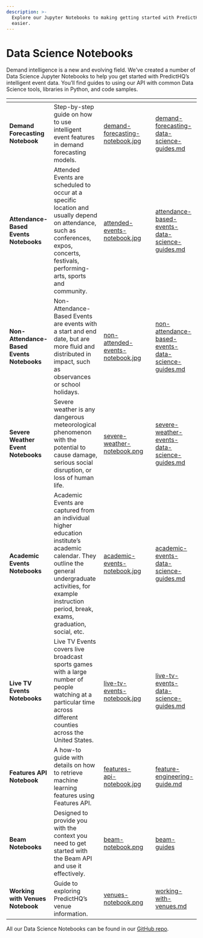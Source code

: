 ```yaml
---
description: >-
  Explore our Jupyter Notebooks to making getting started with PredictHQ data
  easier.
---
```


# Data Science Notebooks

Demand intelligence is a new and evolving field. We’ve created a number of Data Science Jupyter Notebooks to help you get started with PredictHQ’s intelligent event data. You’ll find guides to using our API with common Data Science tools, libraries in Python, and code samples.

<table data-card-size="large" data-view="cards"><thead><tr><th></th><th></th><th data-hidden data-card-cover data-type="files"></th><th data-hidden></th><th data-hidden data-card-target data-type="content-ref"></th></tr></thead><tbody><tr><td><strong>Demand Forecasting Notebook</strong></td><td>Step-by-step guide on how to use intelligent event features in demand forecasting models.</td><td><a href="../.gitbook/assets/demand-forecasting-notebook.jpg">demand-forecasting-notebook.jpg</a></td><td></td><td><a href="guides/features-api-guides/demand-forecasting-data-science-guides.md">demand-forecasting-data-science-guides.md</a></td></tr><tr><td><strong>Attendance-Based Events Notebooks</strong></td><td>Attended Events are scheduled to occur at a specific location and usually depend on attendance, such as conferences, expos, concerts, festivals, performing-arts, sports and community.</td><td><a href="../.gitbook/assets/attended-events-notebook.jpg">attended-events-notebook.jpg</a></td><td></td><td><a href="guides/events-api-guides/attendance-based-events-data-science-guides.md">attendance-based-events-data-science-guides.md</a></td></tr><tr><td><strong>Non-Attendance-Based Events Notebooks</strong></td><td>Non-Attendance-Based Events are events with a start and end date, but are more fluid and distributed in impact, such as observances or school holidays.</td><td><a href="../.gitbook/assets/non-attended-events-notebook.jpg">non-attended-events-notebook.jpg</a></td><td></td><td><a href="guides/events-api-guides/non-attendance-based-events-data-science-guides.md">non-attendance-based-events-data-science-guides.md</a></td></tr><tr><td><strong>Severe Weather Event Notebooks</strong></td><td>Severe weather is any dangerous meteorological phenomenon with the potential to cause damage, serious social disruption, or loss of human life.</td><td><a href="../.gitbook/assets/severe-weather-notebook.png">severe-weather-notebook.png</a></td><td></td><td><a href="guides/events-api-guides/severe-weather-events-data-science-guides.md">severe-weather-events-data-science-guides.md</a></td></tr><tr><td><strong>Academic Events Notebooks</strong></td><td>Academic Events are captured from an individual higher education institute’s academic calendar. They outline the general undergraduate activities, for example instruction period, break, exams, graduation, social, etc.</td><td><a href="../.gitbook/assets/academic-events-notebook.jpg">academic-events-notebook.jpg</a></td><td></td><td><a href="guides/events-api-guides/academic-events-data-science-guides.md">academic-events-data-science-guides.md</a></td></tr><tr><td><strong>Live TV Events Notebooks</strong></td><td>Live TV Events covers live broadcast sports games with a large number of people watching at a particular time across different counties across the United States.</td><td><a href="../.gitbook/assets/live-tv-events-notebook.jpg">live-tv-events-notebook.jpg</a></td><td></td><td><a href="guides/live-tv-event-guides/live-tv-events-data-science-guides.md">live-tv-events-data-science-guides.md</a></td></tr><tr><td><strong>Features API Notebook</strong></td><td>A how-to guide with details on how to retrieve machine learning features using Features API.</td><td><a href="../.gitbook/assets/features-api-notebook.jpg">features-api-notebook.jpg</a></td><td></td><td><a href="guides/features-api-guides/feature-engineering-guide.md">feature-engineering-guide.md</a></td></tr><tr><td><strong>Beam Notebooks</strong></td><td>Designed to provide you with the context you need to get started with the Beam API and use it effectively.</td><td><a href="../.gitbook/assets/beam-notebook.png">beam-notebook.png</a></td><td></td><td><a href="guides/beam-guides/">beam-guides</a></td></tr><tr><td><strong>Working with Venues Notebook</strong></td><td>Guide to exploring PredictHQ’s venue information.</td><td><a href="../.gitbook/assets/venues-notebook.png">venues-notebook.png</a></td><td></td><td><a href="guides/events-api-guides/working-with-venues.md">working-with-venues.md</a></td></tr></tbody></table>

All our Data Science Notebooks can be found in our [GitHub repo](https://github.com/predicthq/phq-data-science-docs/tree/master).
